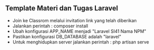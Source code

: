 ## Template Materi dan Tugas Laravel

- Join ke Classrom melalui invitation link yang telah diberikan
- Jalankan perintah : composer install
- Ubah konfigurasi APP_NAME menjadi "Laravel SI41 Nama NPM"
- Pastikan konfigurasi DB_DATABASE adalah "laravel"
- Untuk menghidupkan server jalankan perintah : php artisan serve
